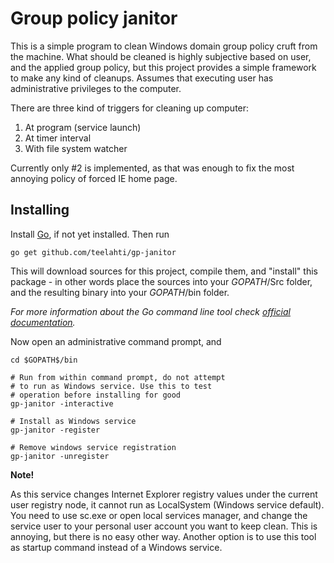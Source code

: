 Group policy janitor
====================

This is a simple program to clean Windows domain group policy cruft from the machine. What should be cleaned is highly subjective based on user, and the applied group policy, but this project provides a simple framework to make any kind of cleanups. Assumes that executing user has administrative privileges to the computer. 

There are three kind of triggers for cleaning up computer:  

1. At program (service launch)
2. At timer interval
3. With file system watcher

Currently only #2 is implemented, as that was enough to fix the most annoying policy of forced IE home page.

Installing
----------

Install [Go](https://golang.org/), if not yet installed. Then run

    go get github.com/teelahti/gp-janitor

This will download sources for this project, compile them, and "install" this package - in other words place the sources into your $GOPATH$/Src folder, and the resulting binary into your $GOPATH$/bin folder.

*For more information about the Go command line tool check [official documentation](https://golang.org/cmd/go/).*

Now open an administrative command prompt, and 

    cd $GOPATH$/bin
    
    # Run from within command prompt, do not attempt
	# to run as Windows service. Use this to test 
    # operation before installing for good
    gp-janitor -interactive

    # Install as Windows service
    gp-janitor -register

    # Remove windows service registration
    gp-janitor -unregister

**Note!**

As this service changes Internet Explorer registry values under the current user registry node, it cannot run as LocalSystem (Windows service default). You need to use sc.exe or open local services manager, and change the service user to your personal user account you want to keep clean. This is annoying, but there is no easy other way. Another option is to use this tool as startup command instead of a Windows service.